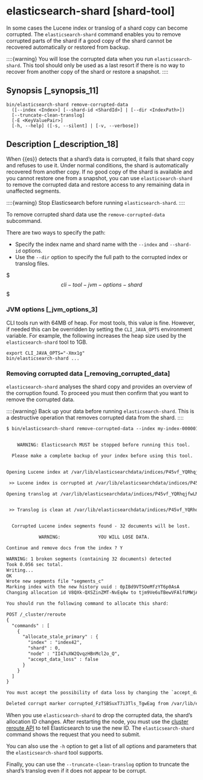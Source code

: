 # elasticsearch-shard [shard-tool]

In some cases the Lucene index or translog of a shard copy can become corrupted. The `elasticsearch-shard` command enables you to remove corrupted parts of the shard if a good copy of the shard cannot be recovered automatically or restored from backup.

::::{warning} 
You will lose the corrupted data when you run `elasticsearch-shard`. This tool should only be used as a last resort if there is no way to recover from another copy of the shard or restore a snapshot.
::::



## Synopsis [_synopsis_11] 

```shell
bin/elasticsearch-shard remove-corrupted-data
  ([--index <Index>] [--shard-id <ShardId>] | [--dir <IndexPath>])
  [--truncate-clean-translog]
  [-E <KeyValuePair>]
  [-h, --help] ([-s, --silent] | [-v, --verbose])
```


## Description [_description_18] 

When {{es}} detects that a shard’s data is corrupted, it fails that shard copy and refuses to use it. Under normal conditions, the shard is automatically recovered from another copy. If no good copy of the shard is available and you cannot restore one from a snapshot, you can use `elasticsearch-shard` to remove the corrupted data and restore access to any remaining data in unaffected segments.

::::{warning} 
Stop Elasticsearch before running `elasticsearch-shard`.
::::


To remove corrupted shard data use the `remove-corrupted-data` subcommand.

There are two ways to specify the path:

* Specify the index name and shard name with the `--index` and `--shard-id` options.
* Use the `--dir` option to specify the full path to the corrupted index or translog files.

$$$cli-tool-jvm-options-shard$$$


### JVM options [_jvm_options_3] 

CLI tools run with 64MB of heap. For most tools, this value is fine. However, if needed this can be overridden by setting the `CLI_JAVA_OPTS` environment variable. For example, the following increases the heap size used by the `elasticsearch-shard` tool to 1GB.

```shell
export CLI_JAVA_OPTS="-Xmx1g"
bin/elasticsearch-shard ...
```


### Removing corrupted data [_removing_corrupted_data] 

`elasticsearch-shard` analyses the shard copy and provides an overview of the corruption found. To proceed you must then confirm that you want to remove the corrupted data.

::::{warning} 
Back up your data before running `elasticsearch-shard`. This is a destructive operation that removes corrupted data from the shard.
::::


```txt
$ bin/elasticsearch-shard remove-corrupted-data --index my-index-000001 --shard-id 0


    WARNING: Elasticsearch MUST be stopped before running this tool.

  Please make a complete backup of your index before using this tool.


Opening Lucene index at /var/lib/elasticsearchdata/indices/P45vf_YQRhqjfwLMUvSqDw/0/index/

 >> Lucene index is corrupted at /var/lib/elasticsearchdata/indices/P45vf_YQRhqjfwLMUvSqDw/0/index/

Opening translog at /var/lib/elasticsearchdata/indices/P45vf_YQRhqjfwLMUvSqDw/0/translog/


 >> Translog is clean at /var/lib/elasticsearchdata/indices/P45vf_YQRhqjfwLMUvSqDw/0/translog/


  Corrupted Lucene index segments found - 32 documents will be lost.

            WARNING:              YOU WILL LOSE DATA.

Continue and remove docs from the index ? Y

WARNING: 1 broken segments (containing 32 documents) detected
Took 0.056 sec total.
Writing...
OK
Wrote new segments file "segments_c"
Marking index with the new history uuid : 0pIBd9VTSOeMfzYT6p0AsA
Changing allocation id V8QXk-QXSZinZMT-NvEq4w to tjm9Ve6uTBewVFAlfUMWjA

You should run the following command to allocate this shard:

POST /_cluster/reroute
{
  "commands" : [
    {
      "allocate_stale_primary" : {
        "index" : "index42",
        "shard" : 0,
        "node" : "II47uXW2QvqzHBnMcl2o_Q",
        "accept_data_loss" : false
      }
    }
  ]
}

You must accept the possibility of data loss by changing the `accept_data_loss` parameter to `true`.

Deleted corrupt marker corrupted_FzTSBSuxT7i3Tls_TgwEag from /var/lib/elasticsearchdata/indices/P45vf_YQRhqjfwLMUvSqDw/0/index/
```

When you use `elasticsearch-shard` to drop the corrupted data, the shard’s allocation ID changes. After restarting the node, you must use the [cluster reroute API](cluster-reroute.md) to tell Elasticsearch to use the new ID. The `elasticsearch-shard` command shows the request that you need to submit.

You can also use the `-h` option to get a list of all options and parameters that the `elasticsearch-shard` tool supports.

Finally, you can use the `--truncate-clean-translog` option to truncate the shard’s translog even if it does not appear to be corrupt.

